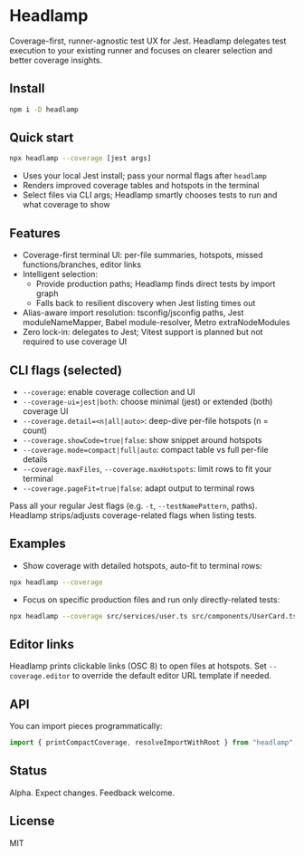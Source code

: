 # Headlamp

Coverage-first, runner-agnostic test UX for Jest. Headlamp delegates test execution to your existing runner and focuses on clearer selection and better coverage insights.

## Install

```bash
npm i -D headlamp
```

## Quick start

```bash
npx headlamp --coverage [jest args]
```

- Uses your local Jest install; pass your normal flags after `headlamp`
- Renders improved coverage tables and hotspots in the terminal
- Select files via CLI args; Headlamp smartly chooses tests to run and what coverage to show

## Features

- Coverage-first terminal UI: per-file summaries, hotspots, missed functions/branches, editor links
- Intelligent selection:
  - Provide production paths; Headlamp finds direct tests by import graph
  - Falls back to resilient discovery when Jest listing times out
- Alias-aware import resolution: tsconfig/jsconfig paths, Jest moduleNameMapper, Babel module-resolver, Metro extraNodeModules
- Zero lock-in: delegates to Jest; Vitest support is planned but not required to use coverage UI

## CLI flags (selected)

- `--coverage`: enable coverage collection and UI
- `--coverage-ui=jest|both`: choose minimal (jest) or extended (both) coverage UI
- `--coverage.detail=<n|all|auto>`: deep-dive per-file hotspots (n = count)
- `--coverage.showCode=true|false`: show snippet around hotspots
- `--coverage.mode=compact|full|auto`: compact table vs full per-file details
- `--coverage.maxFiles`, `--coverage.maxHotspots`: limit rows to fit your terminal
- `--coverage.pageFit=true|false`: adapt output to terminal rows

Pass all your regular Jest flags (e.g. `-t`, `--testNamePattern`, paths). Headlamp strips/adjusts coverage-related flags when listing tests.

## Examples

- Show coverage with detailed hotspots, auto-fit to terminal rows:

```bash
npx headlamp --coverage
```

- Focus on specific production files and run only directly-related tests:

```bash
npx headlamp --coverage src/services/user.ts src/components/UserCard.tsx
```

## Editor links

Headlamp prints clickable links (OSC 8) to open files at hotspots. Set `--coverage.editor` to override the default editor URL template if needed.

## API

You can import pieces programmatically:

```ts
import { printCompactCoverage, resolveImportWithRoot } from "headlamp";
```

## Status

Alpha. Expect changes. Feedback welcome.

## License

MIT
